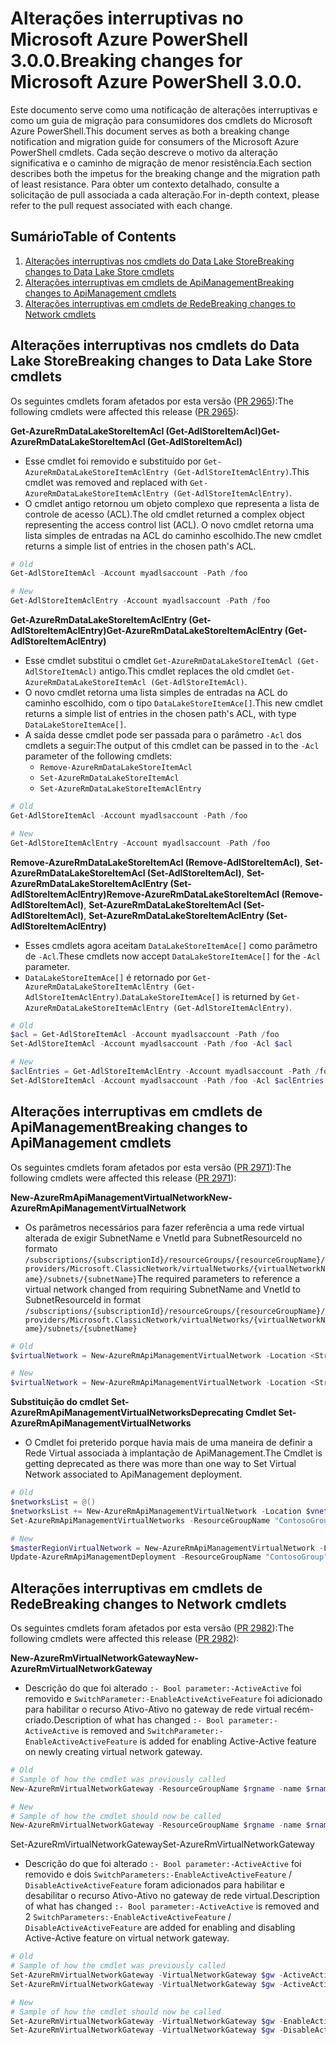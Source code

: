 # <a name="breaking-changes-for-microsoft-azure-powershell-300"></a><span data-ttu-id="e5660-101">Alterações interruptivas no Microsoft Azure PowerShell 3.0.0.</span><span class="sxs-lookup"><span data-stu-id="e5660-101">Breaking changes for Microsoft Azure PowerShell 3.0.0.</span></span>

<span data-ttu-id="e5660-102">Este documento serve como uma notificação de alterações interruptivas e como um guia de migração para consumidores dos cmdlets do Microsoft Azure PowerShell.</span><span class="sxs-lookup"><span data-stu-id="e5660-102">This document serves as both a breaking change notification and migration guide for consumers of the Microsoft Azure PowerShell cmdlets.</span></span>  <span data-ttu-id="e5660-103">Cada seção descreve o motivo da alteração significativa e o caminho de migração de menor resistência.</span><span class="sxs-lookup"><span data-stu-id="e5660-103">Each section describes both the impetus for the breaking change and the migration path of least resistance.</span></span>  <span data-ttu-id="e5660-104">Para obter um contexto detalhado, consulte a solicitação de pull associada a cada alteração.</span><span class="sxs-lookup"><span data-stu-id="e5660-104">For in-depth context, please refer to the pull request associated with each change.</span></span>

## <a name="table-of-contents"></a><span data-ttu-id="e5660-105">Sumário</span><span class="sxs-lookup"><span data-stu-id="e5660-105">Table of Contents</span></span>
1. [<span data-ttu-id="e5660-106">Alterações interruptivas nos cmdlets do Data Lake Store</span><span class="sxs-lookup"><span data-stu-id="e5660-106">Breaking changes to Data Lake Store cmdlets</span></span>](#breaking-changes-to-data-lake-store-cmdlets)
2. [<span data-ttu-id="e5660-107">Alterações interruptivas em cmdlets de ApiManagement</span><span class="sxs-lookup"><span data-stu-id="e5660-107">Breaking changes to ApiManagement cmdlets</span></span>](#breaking-changes-to-apimanagement-cmdlets)
3. [<span data-ttu-id="e5660-108">Alterações interruptivas em cmdlets de Rede</span><span class="sxs-lookup"><span data-stu-id="e5660-108">Breaking changes to Network cmdlets</span></span>](#breaking-changes-to-network-cmdlets)

## <a name="breaking-changes-to-data-lake-store-cmdlets"></a><span data-ttu-id="e5660-109">Alterações interruptivas nos cmdlets do Data Lake Store</span><span class="sxs-lookup"><span data-stu-id="e5660-109">Breaking changes to Data Lake Store cmdlets</span></span>

<span data-ttu-id="e5660-110">Os seguintes cmdlets foram afetados por esta versão ([PR 2965](https://github.com/Azure/azure-powershell/pull/2965)):</span><span class="sxs-lookup"><span data-stu-id="e5660-110">The following cmdlets were affected this release ([PR 2965](https://github.com/Azure/azure-powershell/pull/2965)):</span></span>

<span data-ttu-id="e5660-111">**Get-AzureRmDataLakeStoreItemAcl (Get-AdlStoreItemAcl)**</span><span class="sxs-lookup"><span data-stu-id="e5660-111">**Get-AzureRmDataLakeStoreItemAcl (Get-AdlStoreItemAcl)**</span></span>
- <span data-ttu-id="e5660-112">Esse cmdlet foi removido e substituído por ``Get-AzureRmDataLakeStoreItemAclEntry (Get-AdlStoreItemAclEntry)``.</span><span class="sxs-lookup"><span data-stu-id="e5660-112">This cmdlet was removed and replaced with ``Get-AzureRmDataLakeStoreItemAclEntry (Get-AdlStoreItemAclEntry)``.</span></span>
- <span data-ttu-id="e5660-113">O cmdlet antigo retornou um objeto complexo que representa a lista de controle de acesso (ACL).</span><span class="sxs-lookup"><span data-stu-id="e5660-113">The old cmdlet returned a complex object representing the access control list (ACL).</span></span> <span data-ttu-id="e5660-114">O novo cmdlet retorna uma lista simples de entradas na ACL do caminho escolhido.</span><span class="sxs-lookup"><span data-stu-id="e5660-114">The new cmdlet returns a simple list of entries in the chosen path's ACL.</span></span>

```powershell
# Old
Get-AdlStoreItemAcl -Account myadlsaccount -Path /foo

# New
Get-AdlStoreItemAclEntry -Account myadlsaccount -Path /foo
```

<span data-ttu-id="e5660-115">**Get-AzureRmDataLakeStoreItemAclEntry (Get-AdlStoreItemAclEntry)**</span><span class="sxs-lookup"><span data-stu-id="e5660-115">**Get-AzureRmDataLakeStoreItemAclEntry (Get-AdlStoreItemAclEntry)**</span></span>
- <span data-ttu-id="e5660-116">Esse cmdlet substitui o cmdlet ``Get-AzureRmDataLakeStoreItemAcl (Get-AdlStoreItemAcl)`` antigo.</span><span class="sxs-lookup"><span data-stu-id="e5660-116">This cmdlet replaces the old cmdlet ``Get-AzureRmDataLakeStoreItemAcl (Get-AdlStoreItemAcl)``.</span></span>
- <span data-ttu-id="e5660-117">O novo cmdlet retorna uma lista simples de entradas na ACL do caminho escolhido, com o tipo ``DataLakeStoreItemAce[]``.</span><span class="sxs-lookup"><span data-stu-id="e5660-117">This new cmdlet returns a simple list of entries in the chosen path's ACL, with type ``DataLakeStoreItemAce[]``.</span></span>
- <span data-ttu-id="e5660-118">A saída desse cmdlet pode ser passada para o parâmetro ``-Acl`` dos cmdlets a seguir:</span><span class="sxs-lookup"><span data-stu-id="e5660-118">The output of this cmdlet can be passed in to the ``-Acl`` parameter of the following cmdlets:</span></span>
   - ``Remove-AzureRmDataLakeStoreItemAcl``
   - ``Set-AzureRmDataLakeStoreItemAcl``
   - ``Set-AzureRmDataLakeStoreItemAclEntry``

```powershell
# Old
Get-AdlStoreItemAcl -Account myadlsaccount -Path /foo

# New
Get-AdlStoreItemAclEntry -Account myadlsaccount -Path /foo
```

<span data-ttu-id="e5660-119">**Remove-AzureRmDataLakeStoreItemAcl (Remove-AdlStoreItemAcl)**, **Set-AzureRmDataLakeStoreItemAcl (Set-AdlStoreItemAcl)**, **Set-AzureRmDataLakeStoreItemAclEntry (Set-AdlStoreItemAclEntry)**</span><span class="sxs-lookup"><span data-stu-id="e5660-119">**Remove-AzureRmDataLakeStoreItemAcl (Remove-AdlStoreItemAcl)**, **Set-AzureRmDataLakeStoreItemAcl (Set-AdlStoreItemAcl)**, **Set-AzureRmDataLakeStoreItemAclEntry (Set-AdlStoreItemAclEntry)**</span></span>
- <span data-ttu-id="e5660-120">Esses cmdlets agora aceitam ``DataLakeStoreItemAce[]`` como parâmetro de ``-Acl``.</span><span class="sxs-lookup"><span data-stu-id="e5660-120">These cmdlets now accept ``DataLakeStoreItemAce[]`` for the ``-Acl`` parameter.</span></span>
- <span data-ttu-id="e5660-121">``DataLakeStoreItemAce[]`` é retornado por ``Get-AzureRmDataLakeStoreItemAclEntry (Get-AdlStoreItemAclEntry)``.</span><span class="sxs-lookup"><span data-stu-id="e5660-121">``DataLakeStoreItemAce[]`` is returned by ``Get-AzureRmDataLakeStoreItemAclEntry (Get-AdlStoreItemAclEntry)``.</span></span>

```powershell
# Old
$acl = Get-AdlStoreItemAcl -Account myadlsaccount -Path /foo
Set-AdlStoreItemAcl -Account myadlsaccount -Path /foo -Acl $acl

# New
$aclEntries = Get-AdlStoreItemAclEntry -Account myadlsaccount -Path /foo
Set-AdlStoreItemAcl -Account myadlsaccount -Path /foo -Acl $aclEntries
```

## <a name="breaking-changes-to-apimanagement-cmdlets"></a><span data-ttu-id="e5660-122">Alterações interruptivas em cmdlets de ApiManagement</span><span class="sxs-lookup"><span data-stu-id="e5660-122">Breaking changes to ApiManagement cmdlets</span></span>

<span data-ttu-id="e5660-123">Os seguintes cmdlets foram afetados por esta versão ([PR 2971](https://github.com/Azure/azure-powershell/pull/2971)):</span><span class="sxs-lookup"><span data-stu-id="e5660-123">The following cmdlets were affected this release ([PR 2971](https://github.com/Azure/azure-powershell/pull/2971)):</span></span>

<span data-ttu-id="e5660-124">**New-AzureRmApiManagementVirtualNetwork**</span><span class="sxs-lookup"><span data-stu-id="e5660-124">**New-AzureRmApiManagementVirtualNetwork**</span></span>
- <span data-ttu-id="e5660-125">Os parâmetros necessários para fazer referência a uma rede virtual alterada de exigir SubnetName e VnetId para SubnetResourceId no formato ``/subscriptions/{subscriptionId}/resourceGroups/{resourceGroupName}/providers/Microsoft.ClassicNetwork/virtualNetworks/{virtualNetworkName}/subnets/{subnetName}``</span><span class="sxs-lookup"><span data-stu-id="e5660-125">The required parameters to reference a virtual network changed from requiring SubnetName and VnetId to SubnetResourceId in format ``/subscriptions/{subscriptionId}/resourceGroups/{resourceGroupName}/providers/Microsoft.ClassicNetwork/virtualNetworks/{virtualNetworkName}/subnets/{subnetName}``</span></span>

```powershell
# Old
$virtualNetwork = New-AzureRmApiManagementVirtualNetwork -Location <String> -SubnetName <String> -VnetId <Guid>

# New
$virtualNetwork = New-AzureRmApiManagementVirtualNetwork -Location <String> -SubnetResourceId <String>

```

<span data-ttu-id="e5660-126">**Substituição do cmdlet Set-AzureRmApiManagementVirtualNetworks**</span><span class="sxs-lookup"><span data-stu-id="e5660-126">**Deprecating Cmdlet Set-AzureRmApiManagementVirtualNetworks**</span></span>
- <span data-ttu-id="e5660-127">O Cmdlet foi preterido porque havia mais de uma maneira de definir a Rede Virtual associada à implantação de ApiManagement.</span><span class="sxs-lookup"><span data-stu-id="e5660-127">The Cmdlet is getting deprecated as there was more than one way to Set Virtual Network associated to ApiManagement deployment.</span></span>

```powershell
# Old
$networksList = @()
$networksList += New-AzureRmApiManagementVirtualNetwork -Location $vnetLocation -VnetId $vnetId -SubnetName $subnetName
Set-AzureRmApiManagementVirtualNetworks -ResourceGroupName "ContosoGroup" -Name "ContosoApi" -VirtualNetworks $networksList

# New
$masterRegionVirtualNetwork = New-AzureRmApiManagementVirtualNetwork -Location <String> -SubnetResourceId <String>
Update-AzureRmApiManagementDeployment -ResourceGroupName "ContosoGroup" -Name "ContosoApi" -VirtualNetwork $masterRegionVirtualNetwork
```

## <a name="breaking-changes-to-network-cmdlets"></a><span data-ttu-id="e5660-128">Alterações interruptivas em cmdlets de Rede</span><span class="sxs-lookup"><span data-stu-id="e5660-128">Breaking changes to Network cmdlets</span></span>

<span data-ttu-id="e5660-129">Os seguintes cmdlets foram afetados por esta versão ([PR 2982](https://github.com/Azure/azure-powershell/pull/2982)):</span><span class="sxs-lookup"><span data-stu-id="e5660-129">The following cmdlets were affected this release ([PR 2982](https://github.com/Azure/azure-powershell/pull/2982)):</span></span>

<span data-ttu-id="e5660-130">**New-AzureRmVirtualNetworkGateway**</span><span class="sxs-lookup"><span data-stu-id="e5660-130">**New-AzureRmVirtualNetworkGateway**</span></span>
- <span data-ttu-id="e5660-131">Descrição do que foi alterado ``:- Bool parameter:-ActiveActive`` foi removido e ``SwitchParameter:-EnableActiveActiveFeature`` foi adicionado para habilitar o recurso Ativo-Ativo no gateway de rede virtual recém-criado.</span><span class="sxs-lookup"><span data-stu-id="e5660-131">Description of what has changed ``:- Bool parameter:-ActiveActive`` is removed and ``SwitchParameter:-EnableActiveActiveFeature`` is added for enabling Active-Active feature on newly creating virtual network gateway.</span></span>

```powershell
# Old 
# Sample of how the cmdlet was previously called
New-AzureRmVirtualNetworkGateway -ResourceGroupName $rgname -name $rname -Location $location -IpConfigurations $vnetIpConfig1,$vnetIpConfig2 -GatewayType Vpn -VpnType RouteBased -EnableBgp $false -GatewaySku HighPerformance -ActiveActive $true

# New
# Sample of how the cmdlet should now be called
New-AzureRmVirtualNetworkGateway -ResourceGroupName $rgname -name $rname -Location $location -IpConfigurations $vnetIpConfig1,$vnetIpConfig2 -GatewayType Vpn -VpnType RouteBased -EnableBgp $false -GatewaySku HighPerformance -EnableActiveActiveFeature
```

<span data-ttu-id="e5660-132">Set-AzureRmVirtualNetworkGateway</span><span class="sxs-lookup"><span data-stu-id="e5660-132">Set-AzureRmVirtualNetworkGateway</span></span>
- <span data-ttu-id="e5660-133">Descrição do que foi alterado ``:- Bool parameter:-ActiveActive`` foi removido e dois ``SwitchParameters:-EnableActiveActiveFeature`` / ``DisableActiveActiveFeature`` foram adicionados para habilitar e desabilitar o recurso Ativo-Ativo no gateway de rede virtual.</span><span class="sxs-lookup"><span data-stu-id="e5660-133">Description of what has changed ``:- Bool parameter:-ActiveActive`` is removed and 2 ``SwitchParameters:-EnableActiveActiveFeature`` / ``DisableActiveActiveFeature`` are added for enabling and disabling Active-Active feature on virtual network gateway.</span></span>

```powershell
# Old
# Sample of how the cmdlet was previously called
Set-AzureRmVirtualNetworkGateway -VirtualNetworkGateway $gw -ActiveActive $true
Set-AzureRmVirtualNetworkGateway -VirtualNetworkGateway $gw -ActiveActive $false  

# New
# Sample of how the cmdlet should now be called
Set-AzureRmVirtualNetworkGateway -VirtualNetworkGateway $gw -EnableActiveActiveFeature
Set-AzureRmVirtualNetworkGateway -VirtualNetworkGateway $gw -DisableActiveActiveFeature
```